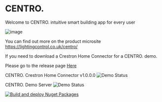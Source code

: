 # CENTRO.

Welcome to CENTRO. intuitive smart building app for every user

![image](https://github.com/LightingControl/Centro./assets/19469812/b9687b96-b80c-4647-bbcc-031c44b5c477)

You can find out more on the product microsite https://lightingcontrol.co.uk/centro/

If you need to download a Crestron Home Connector for a CENTRO. demo. 

Please go to the release page [Here](https://github.com/LightingControl/Centro./releases/tag/DemoConnector)        

CENTRO. Crestron Home Connector v1.0.0.0  ![Demo Status](https://badgen.net/badge/status/BuildPassing/green?icon=azure)

CENTRO. Demo Server   ![Demo Status](https://badgen.net/badge/status/Live/green?icon=vercel)

[![Build and deploy Nuget Packages](https://github.com/LightingControl/Lcd.DeathstarEngine/actions/workflows/Pluginnuget.yml/badge.svg)](https://github.com/LightingControl/Lcd.DeathstarEngine/actions/workflows/Pluginnuget.yml)

